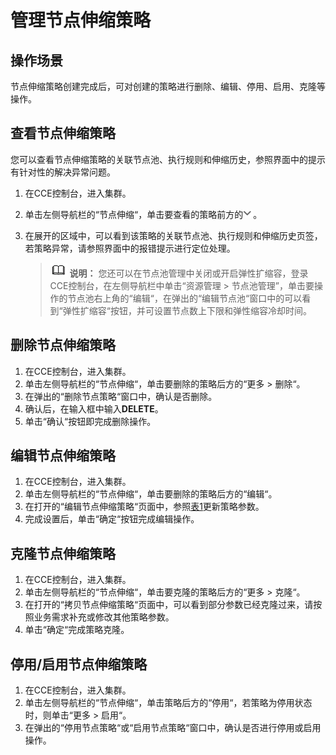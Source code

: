 # 管理节点伸缩策略<a name="cce_10_0063"></a>

## 操作场景<a name="section127666327248"></a>

节点伸缩策略创建完成后，可对创建的策略进行删除、编辑、停用、启用、克隆等操作。

## 查看节点伸缩策略<a name="section102878407207"></a>

您可以查看节点伸缩策略的关联节点池、执行规则和伸缩历史，参照界面中的提示有针对性的解决异常问题。

1.  在CCE控制台，进入集群。
2.  单击左侧导航栏的“节点伸缩“，单击要查看的策略前方的![](figures/zh-cn_image_0000001244261161.png)。
3.  在展开的区域中，可以看到该策略的关联节点池、执行规则和伸缩历史页签，若策略异常，请参照界面中的报错提示进行定位处理。

    >![](public_sys-resources/icon-note.gif) **说明：** 
    >您还可以在节点池管理中关闭或开启弹性扩缩容，登录CCE控制台，在左侧导航栏中单击“资源管理 \> 节点池管理”，单击要操作的节点池右上角的“编辑“，在弹出的“编辑节点池“窗口中的可以看到“弹性扩缩容“按钮，并可设置节点数上下限和弹性缩容冷却时间。


## 删除节点伸缩策略<a name="section128584032017"></a>

1.  在CCE控制台，进入集群。
2.  单击左侧导航栏的“节点伸缩“，单击要删除的策略后方的“更多 \> 删除“。
3.  在弹出的“删除节点策略“窗口中，确认是否删除。
4.  确认后，在输入框中输入**DELETE**。
5.  单击“确认“按钮即完成删除操作。

## 编辑节点伸缩策略<a name="section5652756162214"></a>

1.  在CCE控制台，进入集群。
2.  单击左侧导航栏的“节点伸缩“，单击要删除的策略后方的“编辑“。
3.  在打开的“编辑节点伸缩策略“页面中，参照[表1](创建节点伸缩策略.md#table18763092201)更新策略参数。
4.  完成设置后，单击“确定“按钮完成编辑操作。

## 克隆节点伸缩策略<a name="section367810565223"></a>

1.  在CCE控制台，进入集群。
2.  单击左侧导航栏的“节点伸缩“，单击要克隆的策略后方的“更多 \> 克隆“。
3.  在打开的“拷贝节点伸缩策略“页面中，可以看到部分参数已经克隆过来，请按照业务需求补充或修改其他策略参数。
4.  单击“确定“完成策略克隆。

## 停用/启用节点伸缩策略<a name="section4771832152513"></a>

1.  在CCE控制台，进入集群。
2.  单击左侧导航栏的“节点伸缩“，单击策略后方的“停用“，若策略为停用状态时，则单击“更多 \> 启用“。
3.  在弹出的“停用节点策略“或“启用节点策略“窗口中，确认是否进行停用或启用操作。

